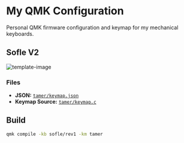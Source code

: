 # My QMK Configuration

Personal QMK firmware configuration and keymap for my mechanical keyboards.

## Sofle V2

![template-image](https://camo.githubusercontent.com/815ecb41c46310f046afd74a2e2c574c2c22fc0c3e6f6526095efbdf942925ab/68747470733a2f2f692e696d6775722e636f6d2f794159624e5a512e706e67)
### Files
- **JSON:** [`tamer/keymap.json`](/keyboards/sofle/keymaps/tamer/keymap.json)
- **Keymap Source:** [`tamer/keymap.c`](/keyboards/sofle/keymaps/tamer/keymap.c)

## Build

```bash
qmk compile -kb sofle/rev1 -km tamer
```

